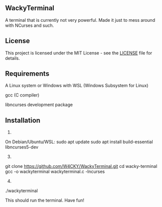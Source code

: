 ## WackyTerminal
A terminal that is currently not very powerful. Made it just to mess around with NCurses and such. 

## License
This project is licensed under the MIT License - see the [LICENSE](LICENSE) file for details.


## Requirements
A Linux system or Windows with WSL (Windows Subsystem for Linux)

gcc (C compiler)

libncurses development package

## Installation

1.
On Debian/Ubuntu/WSL:
sudo apt update
sudo apt install build-essential libncurses5-dev

3.
git clone https://github.com/W4CKY/WackyTerminal.git
cd wacky-terminal
gcc -o wackyterminal wackyterminal.c -lncurses

4.
./wackyterminal

This should run the terminal. Have fun!
